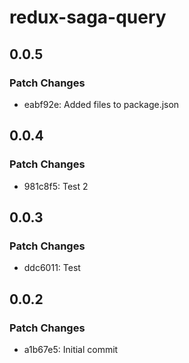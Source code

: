 # redux-saga-query

## 0.0.5

### Patch Changes

- eabf92e: Added files to package.json

## 0.0.4

### Patch Changes

- 981c8f5: Test 2

## 0.0.3

### Patch Changes

- ddc6011: Test

## 0.0.2

### Patch Changes

- a1b67e5: Initial commit
